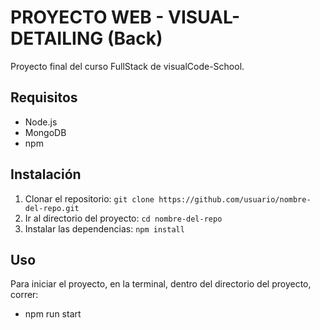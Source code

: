 # PROYECTO WEB - VISUAL-DETAILING (Back)

Proyecto final del curso FullStack de visualCode-School.

## Requisitos

- Node.js
- MongoDB
- npm

## Instalación

1. Clonar el repositorio: `git clone https://github.com/usuario/nombre-del-repo.git`
2. Ir al directorio del proyecto: `cd nombre-del-repo`
3. Instalar las dependencias: `npm install`

## Uso

Para iniciar el proyecto, en la terminal, dentro del directorio del proyecto, correr:

- npm run start
